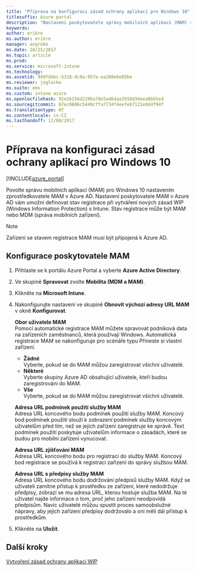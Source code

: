 ```yaml
---
title: "Příprava na konfiguraci zásad ochrany aplikací pro Windows 10"
titlesuffix: Azure portal
description: "Nastavení poskytovatele správy mobilních aplikací (MAM) v Azure AD"
keywords: 
author: erikre
ms.author: erikre
manager: angrobe
ms.date: 10/25/2017
ms.topic: article
ms.prod: 
ms.service: microsoft-intune
ms.technology: 
ms.assetid: 949fddec-5318-4c9a-957e-ea260e6e05be
ms.reviewer: joglocke
ms.suite: ems
ms.custom: intune-azure
ms.openlocfilehash: 91e26256d220ba70e5ad6daa3910d34eea8bb5ed
ms.sourcegitcommit: 67ec0606c5440cffa7734f4eefeb7121e9d4f94f
ms.translationtype: HT
ms.contentlocale: cs-CZ
ms.lasthandoff: 12/08/2017
---
```

# <a name="get-ready-to-configure-app-protection-policies-for-windows-10"></a>Příprava na konfiguraci zásad ochrany aplikací pro Windows 10

[!INCLUDE[azure_portal](./includes/azure_portal.md)]

Povolte správu mobilních aplikací (MAM) pro Windows 10 nastavením zprostředkovatele MAM v Azure AD. Nastavení poskytovatele MAM v Azure AD vám umožní definovat stav registrace při vytváření nových zásad WIP (Windows Information Protection) s Intune. Stav registrace může být MAM nebo MDM (správa mobilních zařízení).

> [!NOTE]
> Zařízení se stavem registrace MAM musí být připojená k Azure AD.

## <a name="to-configure-the-mam-provider"></a>Konfigurace poskytovatele MAM

1. Přihlaste se k portálu Azure Portal a vyberte **Azure Active Directory**.

2. Ve skupině **Spravovat** zvolte **Mobilita (MDM a MAM)**.

3. Klikněte na **Microsoft Intune**.

4. Nakonfigurujte nastavení ve skupině **Obnovit výchozí adresy URL MAM** v okně **Konfigurovat**.

    **Obor uživatele MAM**  
      Pomocí automatické registrace MAM můžete spravovat podniková data na zařízeních zaměstnanců, která používají Windows. Automatická registrace MAM se nakonfiguruje pro scénáře typu Přineste si vlastní zařízení.<ul><li>**Žádné**<br>Vyberte, pokud se do MAM můžou zaregistrovat všichni uživatelé.</li><li>**Některé**<br>Vyberte skupiny Azure AD obsahující uživatele, kteří budou zaregistrováni do MAM.</li><li>**Vše**<br>Vyberte, pokud se do MAM můžou zaregistrovat všichni uživatelé.</li></ul>

    **Adresa URL podmínek použití služby MAM**  
     Adresa URL koncového bodu podmínek použití služby MAM. Koncový bod podmínek použití slouží k zobrazení podmínek služby koncovým uživatelům před tím, než se jejich zařízení zaregistruje ke správě. Text podmínek použití poskytuje uživatelům informace o zásadách, které se budou pro mobilní zařízení vynucovat.

    **Adresa URL zjišťování MAM**  
    Adresa URL koncového bodu pro registraci do služby MAM. Koncový bod registrace se používá k registraci zařízení do správy službou MAM.

    **Adresa URL s předpisy služby MAM**  
      Adresa URL koncového bodu dodržování předpisů služby MAM. Když se uživateli zamítne přístup k prostředku ze zařízení, které nedodržuje předpisy, zobrazí se mu adresa URL, kterou hostuje služba MAM. Na té uživatel najde informace o tom, proč jeho zařízení neodpovídá předpisům. Navíc uživatelé můžou spustit proces samoobslužné nápravy, aby jejich zařízení předpisy dodržovalo a oni měli dál přístup k prostředkům.

5.  Klikněte na **Uložit**.

## <a name="next-steps"></a>Další kroky

[Vytvoření zásad ochrany aplikací WIP](windows-information-protection-policy-create.md)
